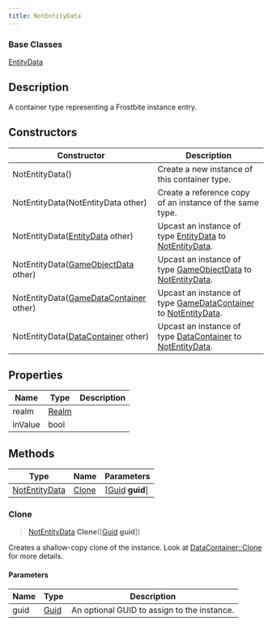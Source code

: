 ```yaml
---
title: NotEntityData
---
```

### Base Classes

[EntityData](EntityData)

## Description

A container type representing a Frostbite instance entry.

## Constructors

| Constructor                                                              | Description                                                                                                       |
| ------------------------------------------------------------------------ | ----------------------------------------------------------------------------------------------------------------- |
| NotEntityData()                                                          | Create a new instance of this container type.                                                                     |
| NotEntityData(NotEntityData other)                                       | Create a reference copy of an instance of the same type.                                                          |
| NotEntityData([EntityData](EntityData) other)                            | Upcast an instance of type [EntityData](EntityData) to [NotEntityData](NotEntityData).                            |
| NotEntityData([GameObjectData](GameObjectData) other)                    | Upcast an instance of type [GameObjectData](GameObjectData) to [NotEntityData](NotEntityData).                    |
| NotEntityData([GameDataContainer](GameDataContainer) other)              | Upcast an instance of type [GameDataContainer](GameDataContainer) to [NotEntityData](NotEntityData).              |
| NotEntityData([DataContainer](/vext/ref/shared/class/datacontainer) other) | Upcast an instance of type [DataContainer](/vext/ref/shared/class/datacontainer) to [NotEntityData](NotEntityData). |

## Properties

| Name    | Type           | Description |
| ------- | -------------- | ----------- |
| realm   | [Realm](Realm) |             |
| inValue | bool           |             |

## Methods

| Type                           | Name            | Parameters                                     |
| ------------------------------ | --------------- | ---------------------------------------------- |
| [NotEntityData](NotEntityData) | [Clone](#clone) | \[[Guid](/vext/ref/shared/class/guid) **guid**\] |

### Clone

> [NotEntityData](NotEntityData) **Clone**(\[[Guid](/vext/ref/shared/class/guid) **guid**\])

Creates a shallow-copy clone of the instance. Look at [DataContainer::Clone](/vext/ref/shared/class/datacontainer#clone) for more details.

#### Parameters

| Name | Type         | Description                                 |
| ---- | ------------ | ------------------------------------------- |
| guid | [Guid](Guid) | An optional GUID to assign to the instance. |
